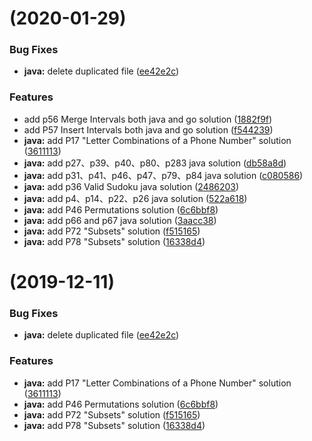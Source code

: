 #  (2020-01-29)


### Bug Fixes

* **java:** delete duplicated file ([ee42e2c](https://github.com/Mulavar/LeetCode/commit/ee42e2c5a7c7b5f4b4a5c1f367378288e9ca2267))


### Features

* add p56 Merge Intervals both java and go solution ([1882f9f](https://github.com/Mulavar/LeetCode/commit/1882f9f6e79a778934d99de264e84bf66852bd68))
* add P57 Insert Intervals both java and go solution ([f544239](https://github.com/Mulavar/LeetCode/commit/f5442390f19aa4abdb277f5bcda21dbb3e8a6556))
* **java:** add P17 "Letter Combinations of a Phone Number" solution ([3611113](https://github.com/Mulavar/LeetCode/commit/36111130e4d680f756e54f9e17cd36f6af7c41dd))
* **java:** add p27、p39、p40、p80、p283 java solution ([db58a8d](https://github.com/Mulavar/LeetCode/commit/db58a8d4b54160f3f14d03530c18dfd46e7b2240))
* **java:** add p31、p41、p46、p47、p79、p84 java solution ([c080586](https://github.com/Mulavar/LeetCode/commit/c080586c2d94ddf161374bb5a90a9980a0e04968))
* **java:** add p36 Valid Sudoku java solution ([2486203](https://github.com/Mulavar/LeetCode/commit/2486203e3293d363e58a84e07f81997fad5b0c5e))
* **java:** add p4、p14、p22、p26 java solution ([522a618](https://github.com/Mulavar/LeetCode/commit/522a618a2449f41f435492e8e458b81de31d6f79))
* **java:** add P46 Permutations solution ([6c6bbf8](https://github.com/Mulavar/LeetCode/commit/6c6bbf81b9287b9c995e458f1a9acc7a320f6445))
* **java:** add p66 and p67 java solution ([3aacc38](https://github.com/Mulavar/LeetCode/commit/3aacc38e169e6e9d6ef428db80119a0dfee40de3))
* **java:** add P72 "Subsets" solution ([f515165](https://github.com/Mulavar/LeetCode/commit/f515165a10a9fcea7ca371e7285cf5b4f40c4142))
* **java:** add P78 "Subsets" solution ([16338d4](https://github.com/Mulavar/LeetCode/commit/16338d454cea26db7560e9021822b11fefbffcc3))



#  (2019-12-11)


### Bug Fixes

* **java:** delete duplicated file ([ee42e2c](https://github.com/Mulavar/LeetCode/commit/ee42e2c5a7c7b5f4b4a5c1f367378288e9ca2267))


### Features

* **java:** add P17 "Letter Combinations of a Phone Number" solution ([3611113](https://github.com/Mulavar/LeetCode/commit/36111130e4d680f756e54f9e17cd36f6af7c41dd))
* **java:** add P46 Permutations solution ([6c6bbf8](https://github.com/Mulavar/LeetCode/commit/6c6bbf81b9287b9c995e458f1a9acc7a320f6445))
* **java:** add P72 "Subsets" solution ([f515165](https://github.com/Mulavar/LeetCode/commit/f515165a10a9fcea7ca371e7285cf5b4f40c4142))
* **java:** add P78 "Subsets" solution ([16338d4](https://github.com/Mulavar/LeetCode/commit/16338d454cea26db7560e9021822b11fefbffcc3))



